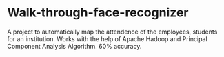 # Walk-through-face-recognizer
A project to automatically map the attendence of the employees, students for an institution. 
Works with the help of Apache Hadoop and Principal Component Analysis Algorithm.
60% accuracy.
